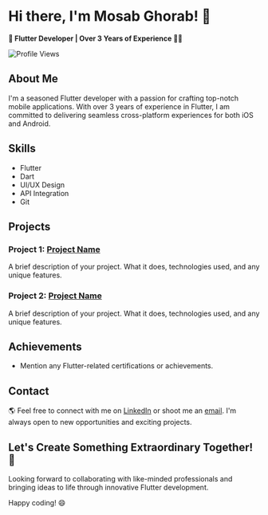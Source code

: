 <!DOCTYPE html>
<html>
<head>
  <title>Mosab Ghorab - Flutter Developer</title>
</head>
<body>

  <h1>Hi there, I'm Mosab Ghorab! 👋</h1>

  <p><strong>🚀 Flutter Developer | Over 3 Years of Experience 📱✨</strong></p>

  <img alt="Profile Views" src="https://komarev.com/ghpvc/?username=your-github-username&color=blue">

  <h2>About Me</h2>

  <p>
    I'm a seasoned Flutter developer with a passion for crafting top-notch mobile applications. With over 3 years of experience in Flutter, I am committed to delivering seamless cross-platform experiences for both iOS and Android.
  </p>

  <h2>Skills</h2>

  <ul>
    <li>Flutter</li>
    <li>Dart</li>
    <li>UI/UX Design</li>
    <li>API Integration</li>
    <li>Git</li>
  </ul>

  <h2>Projects</h2>

  <h3>Project 1: <a href="link-to-repo">Project Name</a></h3>

  <p>
    A brief description of your project. What it does, technologies used, and any unique features.
  </p>

  <h3>Project 2: <a href="link-to-repo">Project Name</a></h3>

  <p>
    A brief description of your project. What it does, technologies used, and any unique features.
  </p>

  <!-- Add more projects -->

  <h2>Achievements</h2>

  <ul>
    <li>Mention any Flutter-related certifications or achievements.</li>
  </ul>

  <h2>Contact</h2>

  <p>
    🌎 Feel free to connect with me on <a href="your-linkedin-profile">LinkedIn</a> or shoot me an <a href="mailto:your-email@example.com">email</a>. I'm always open to new opportunities and exciting projects.
  </p>

  <h2>Let's Create Something Extraordinary Together! 🤝</h2>

  <p>
    Looking forward to collaborating with like-minded professionals and bringing ideas to life through innovative Flutter development.
  </p>

  <p>
    Happy coding! 😄
 


<!--
**mosabghorab/mosabghorab** is a ✨ _special_ ✨ repository because its `README.md` (this file) appears on your GitHub profile.

Here are some ideas to get you started:

- 🔭 I’m currently working on ...
- 🌱 I’m currently learning ...
- 👯 I’m looking to collaborate on ...
- 🤔 I’m looking for help with ...
- 💬 Ask me about ...
- 📫 How to reach me: ...
- 😄 Pronouns: ...
- ⚡ Fun fact: ...
-->
